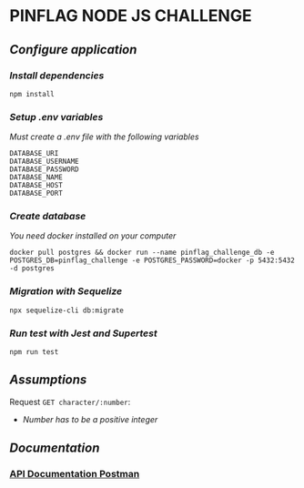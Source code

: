# PINFLAG NODE JS CHALLENGE

## ***Configure application***
### ***Install dependencies***
```
npm install
```
### ***Setup .env variables***
*Must create a .env file with the following variables*
```
DATABASE_URI
DATABASE_USERNAME
DATABASE_PASSWORD
DATABASE_NAME
DATABASE_HOST
DATABASE_PORT
```

### ***Create database***
*You need docker installed on your computer*
```
docker pull postgres && docker run --name pinflag_challenge_db -e POSTGRES_DB=pinflag_challenge -e POSTGRES_PASSWORD=docker -p 5432:5432 -d postgres
```

### ***Migration with Sequelize***
```
npx sequelize-cli db:migrate
```

### ***Run test with Jest and Supertest***
```
npm run test
```

## ***Assumptions***
 
Request ```GET character/:number```:
- *Number has to be a positive integer*

## ***Documentation***
### [API Documentation Postman](https://documenter.getpostman.com/view/23946151/2s8YzQVPQu)
